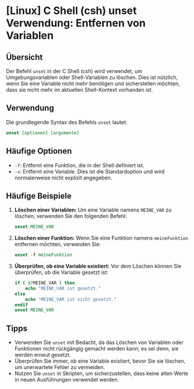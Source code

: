 # [Linux] C Shell (csh) unset Verwendung: Entfernen von Variablen

## Übersicht
Der Befehl `unset` in der C Shell (csh) wird verwendet, um Umgebungsvariablen oder Shell-Variablen zu löschen. Dies ist nützlich, wenn Sie eine Variable nicht mehr benötigen und sicherstellen möchten, dass sie nicht mehr im aktuellen Shell-Kontext vorhanden ist.

## Verwendung
Die grundlegende Syntax des Befehls `unset` lautet:

```csh
unset [optionen] [argumente]
```

## Häufige Optionen
- `-f`: Entfernt eine Funktion, die in der Shell definiert ist.
- `-v`: Entfernt eine Variable. Dies ist die Standardoption und wird normalerweise nicht explizit angegeben.

## Häufige Beispiele

1. **Löschen einer Variablen:**
   Um eine Variable namens `MEINE_VAR` zu löschen, verwenden Sie den folgenden Befehl:
   ```csh
   unset MEINE_VAR
   ```

2. **Löschen einer Funktion:**
   Wenn Sie eine Funktion namens `meineFunktion` entfernen möchten, verwenden Sie:
   ```csh
   unset -f meineFunktion
   ```

3. **Überprüfen, ob eine Variable existiert:**
   Vor dem Löschen können Sie überprüfen, ob die Variable gesetzt ist:
   ```csh
   if ( $?MEINE_VAR ) then
       echo "MEINE_VAR ist gesetzt."
   else
       echo "MEINE_VAR ist nicht gesetzt."
   endif
   unset MEINE_VAR
   ```

## Tipps
- Verwenden Sie `unset` mit Bedacht, da das Löschen von Variablen oder Funktionen nicht rückgängig gemacht werden kann, es sei denn, sie werden erneut gesetzt.
- Überprüfen Sie immer, ob eine Variable existiert, bevor Sie sie löschen, um unerwartete Fehler zu vermeiden.
- Nutzen Sie `unset` in Skripten, um sicherzustellen, dass keine alten Werte in neuen Ausführungen verwendet werden.